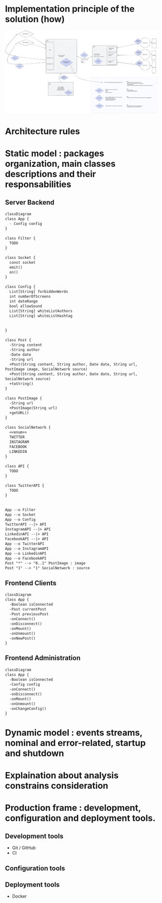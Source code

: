 # Implementation principle of the solution (how)

![Excalidraw diagram architecture](assets/Architecture.excalidraw.svg)

# Architecture rules
# Static model : packages organization, main classes descriptions and their responsabilities


## Server Backend
```mermaid
classDiagram
class App {
  - Config config
}

class Filter {
  TODO 
}

class Socket {
  const socket
  emit()
  on() 
}

class Config {
  List[String] forbiddenWords
  int numberOfScreens
  int dateRange
  bool allowSound
  List[String] whiteListAuthors
  List[String] whiteListHashtag
  

}

class Post {
  -String content
  -String author
  -Date date
  -String url
  +Post(String content, String author, Date date, String url, PostImage image, SocialNetwork source)
  +Post(String content, String author, Date date, String url, SocialNetwork source)
  +toString()
}

class PostImage {
  -String url
  +PostImage(String url)
  +getURL()
}

class SocialNetwork {
  <<enum>>
  TWITTER
  INSTAGRAM
  FACEBOOK
  LINKEDIN
}

class API {
  TODO
}

class TwitterAPI {
  TODO 
}


App --o Filter
App --o Socket
App --o Config
TwitterAPI --|> API
InstagramAPI --|> API
LinkedinAPI --|> API
FacebookAPI --|> API
App --o TwitterAPI
App --o InstagramAPI
App --o LinkedinAPI
App --o FacebookAPI
Post "*" --> "0..1" PostImage : image
Post "1" --> "1" SocialNetwork : source

```


## Frontend Clients

```mermaid
classDiagram
class App {
  -Boolean isConnected
  -Post currentPost
  -Post previousPost
  -onConnect()
  -onDisconnect()
  -onMount()
  -onUnmount()
  -onNewPost()
}
```

## Frontend Administration

```mermaid
classDiagram
class App {
  -Boolean isConnected
  -Config config
  -onConnect()
  -onDisconnect()
  -onMount()
  -onUnmount()
  -onChangeConfig()
}
```

# Dynamic model : events streams, nominal and error-related, startup and shutdown
# Explaination about analysis constrains consideration
# Production frame : development, configuration and deployment tools.

## Development tools

- Git / GitHub
- CI

## Configuration tools

## Deployment tools

- Docker 
